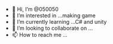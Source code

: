- 👋 Hi, I’m @050050
- 👀 I’m interested in ...making game
- 🌱 I’m currently learning ...C# and unity
- 💞️ I’m looking to collaborate on ...
- 📫 How to reach me ...

<!---
050050/050050 is a ✨ special ✨ repository because its `README.md` (this file) appears on your GitHub profile.
You can click the Preview link to take a look at your changes.
--->
